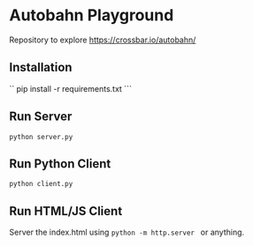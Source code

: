 # Autobahn Playground
Repository to explore https://crossbar.io/autobahn/

## Installation
`` pip install -r requirements.txt ```

## Run Server 
``` python server.py ```

## Run Python Client
``` python client.py ```

## Run HTML/JS Client
Server the index.html using  ``` python -m http.server  ``` or anything.

